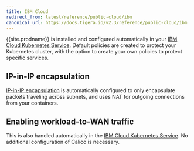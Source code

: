 ```yaml
---
title: IBM Cloud
redirect_from: latest/reference/public-cloud/ibm
canonical_url: https://docs.tigera.io/v2.3/reference/public-cloud/ibm
---
```


{{site.prodname}} is installed and configured automatically in your [IBM Cloud Kubernetes Service][IBMKUBE].  Default policies are created to protect your Kubernetes cluster, with the option to create your own policies to protect specific services.

## IP-in-IP encapsulation

[IP-in-IP encapsulation][IPIP] is automatically configured to only encapsulate packets traveling across subnets, and uses NAT for outgoing connections from your containers.

## Enabling workload-to-WAN traffic

This is also handled automatically in the [IBM Cloud Kubernetes Service][IBMKUBE].  No additional configuration of Calico is necessary.

[IPIP]: {{site.baseurl}}/{{page.version}}/networking/ip-in-ip
[IBMKUBE]: https://www.ibm.com/cloud/container-service/
